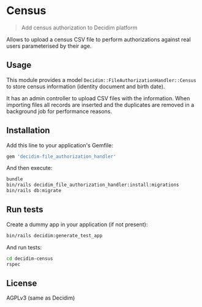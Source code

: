 # Census

> Add census authorization to Decidim platform

Allows to upload a census CSV file to perform authorizations against
real users parameterised by their age.

## Usage

This module provides a model `Decidim::FileAuthorizationHandler::Census` to store census information (identity document and birth date).

It has an admin controller to upload CSV files with the information. When importing files all records are inserted and the duplicates are removed in a background job for performance reasons.

## Installation

Add this line to your application's Gemfile:

```ruby
gem 'decidim-file_authorization_handler'
```

And then execute:

```bash
bundle
bin/rails decidim_file_authorization_handler:install:migrations
bin/rails db:migrate
```

## Run tests

Create a dummy app in your application (if not present):

```bash
bin/rails decidim:generate_test_app
```

And run tests:

```bash
cd decidim-census
rspec
```

## License

AGPLv3 (same as Decidim)

